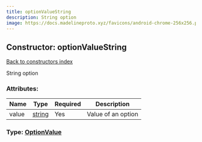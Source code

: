 ```yaml
---
title: optionValueString
description: String option
image: https://docs.madelineproto.xyz/favicons/android-chrome-256x256.png
---
```

## Constructor: optionValueString  
[Back to constructors index](index.md)



String option

### Attributes:

| Name     |    Type       | Required | Description |
|----------|---------------|----------|-------------|
|value|[string](../types/string.md) | Yes|Value of an option|



### Type: [OptionValue](../types/OptionValue.md)


